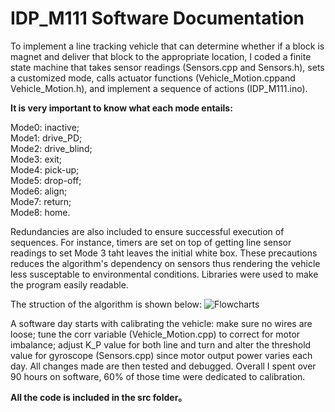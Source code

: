 # IDP_M111 Software Documentation

To implement a line tracking vehicle that can determine whether if a block is magnet and deliver that block to the appropriate location, I coded a finite state machine that takes sensor readings (Sensors.cpp and Sensors.h), sets a customized mode, calls actuator functions (Vehicle_Motion.cppand Vehicle_Motion.h), and implement a sequence of actions (IDP_M111.ino).

**It is very important to know what each mode entails:**

Mode0: inactive; <br>
Mode1: drive_PD; <br>
Mode2: drive_blind; <br>
Mode3: exit; <br>
Mode4: pick-up; <br>
Mode5: drop-off; <br>
Mode6: align; <br>
Mode7: return; <br>
Mode8: home. <br>

Redundancies are also included to ensure successful execution of sequences. For instance, timers are set on top of getting line sensor readings to set Mode 3 taht leaves the initial white box. These precautions reduces the algorithm's dependency on sensors thus rendering the vehicle less susceptable to environmental conditions. Libraries were used to make the program easily readable.

The struction of the algorithm is shown below:
![Flowcharts](https://user-images.githubusercontent.com/98086762/200123475-c2325853-6139-4bbc-a580-95a8a4eeac9f.png)

A software day starts with calibrating the vehicle: make sure no wires are loose; tune the corr variable (Vehicle_Motion.cpp) to correct for motor imbalance; adjust K_P value for both line and turn and alter the threshold value for gyroscope (Sensors.cpp) since motor output power varies each day. All changes made are then tested and debugged. Overall I spent over 90 hours on software, 60% of those time were dedicated to calibration.

**All the code is included in the src folder。**
